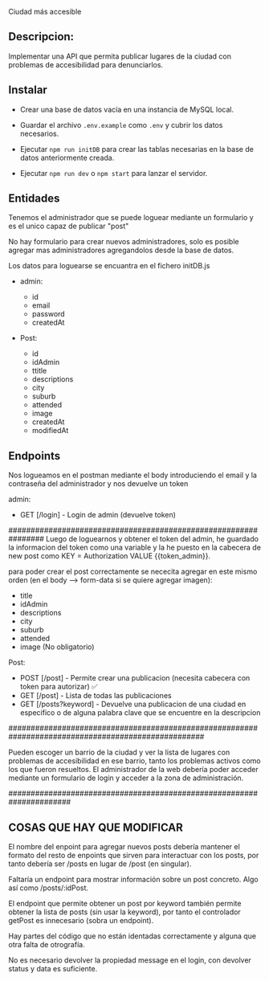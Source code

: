 Ciudad más accesible

## Descripcion:

Implementar una API que permita publicar lugares de la ciudad con problemas de accesibilidad
para denunciarlos.

## Instalar

-   Crear una base de datos vacía en una instancia de MySQL local.

-   Guardar el archivo `.env.example` como `.env` y cubrir los datos necesarios.

-   Ejecutar `npm run initDB` para crear las tablas necesarias en la base de datos anteriormente creada.

-   Ejecutar `npm run dev` o `npm start` para lanzar el servidor.

## Entidades

Tenemos el administrador que se puede loguear mediante un formulario y es el unico capaz de publicar "post"

No hay formulario para crear nuevos administradores, solo es posible agregar mas administradores agregandolos desde la base de datos.

Los datos para loguearse se encuantra en el fichero initDB.js

-   admin:

    -   id
    -   email
    -   password
    -   createdAt

-   Post:
    -   id
    -   idAdmin
    -   ttitle
    -   descriptions
    -   city
    -   suburb
    -   attended
    -   image
    -   createdAt
    -   modifiedAt

## Endpoints

Nos logueamos en el postman mediante el body introduciendo el email y la contraseña del administrador y nos devuelve un token

admin:

-   GET [/login] - Login de admin (devuelve token) 

################################################################
Luego de loguearnos y obtener el token del admin, he guardado la informacion del token como una variable y la he puesto en la cabecera de new post como KEY = Authorization VALUE {{token_admin}}.

para poder crear el post correctamente se nececita agregar en este mismo orden (en el body --> form-data si se quiere agregar imagen):

-   title
-   idAdmin
-   descriptions
-   city
-   suburb
-   attended
-   image (No obligatorio)

Post:

-   POST [/post] - Permite crear una publicacion (necesita cabecera con token para autorizar) ✅
-   GET [/post] - Lista de todas las publicaciones
-   GET [/posts?keyword] - Devuelve una publicacion de una ciudad en especifico o de alguna palabra clave que se encuentre en la descripcion

####################################################################################################

Pueden escoger un barrio de la ciudad y ver la lista de lugares con problemas de accesibilidad
en ese barrio, tanto los problemas activos como los que fueron resueltos.
El administrador de la web debería poder acceder mediante un formulario de login y acceder a
la zona de administración.

######################################################################
## COSAS QUE HAY QUE MODIFICAR ##

El nombre del enpoint para agregar nuevos posts debería mantener el formato del resto de enpoints que sirven para interactuar con los posts, por tanto debería ser /posts en lugar de /post (en singular).

Faltaría un endpoint para mostrar información sobre un post concreto. Algo así como /posts/:idPost.

El endpoint que permite obtener un post por keyword también permite obtener la lista de posts (sin usar la keyword), por tanto el controlador getPost es innecesario (sobra un endpoint).

Hay partes del código que no están identadas correctamente y alguna que otra falta de otrografía. 

No es necesario devolver la propiedad message en el login, con devolver status y data es suficiente.